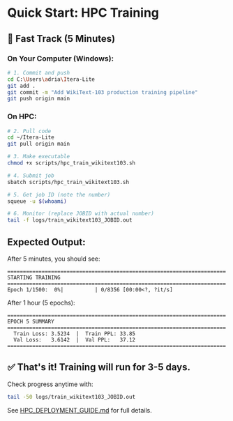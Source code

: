 # Quick Start: HPC Training

## 🚀 Fast Track (5 Minutes)

### On Your Computer (Windows):

```bash
# 1. Commit and push
cd C:\Users\adria\Itera-Lite
git add .
git commit -m "Add WikiText-103 production training pipeline"
git push origin main
```

### On HPC:

```bash
# 2. Pull code
cd ~/Itera-Lite
git pull origin main

# 3. Make executable
chmod +x scripts/hpc_train_wikitext103.sh

# 4. Submit job
sbatch scripts/hpc_train_wikitext103.sh

# 5. Get job ID (note the number)
squeue -u $(whoami)

# 6. Monitor (replace JOBID with actual number)
tail -f logs/train_wikitext103_JOBID.out
```

## Expected Output:

After 5 minutes, you should see:
```
======================================================================
STARTING TRAINING
======================================================================
Epoch 1/1500:  0%|          | 0/8356 [00:00<?, ?it/s]
```

After 1 hour (5 epochs):
```
======================================================================
EPOCH 5 SUMMARY
======================================================================
  Train Loss: 3.5234  |  Train PPL: 33.85
  Val Loss:   3.6142  |  Val PPL:   37.12
======================================================================
```

## ✅ That's it! Training will run for 3-5 days.

Check progress anytime with:
```bash
tail -50 logs/train_wikitext103_JOBID.out
```

See [HPC_DEPLOYMENT_GUIDE.md](HPC_DEPLOYMENT_GUIDE.md) for full details.
